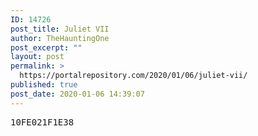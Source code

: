 ```yaml
---
ID: 14726
post_title: Juliet VII
author: TheHauntingOne
post_excerpt: ""
layout: post
permalink: >
  https://portalrepository.com/2020/01/06/juliet-vii/
published: true
post_date: 2020-01-06 14:39:07
---
```

<pre>10FE021F1E38</pre>
